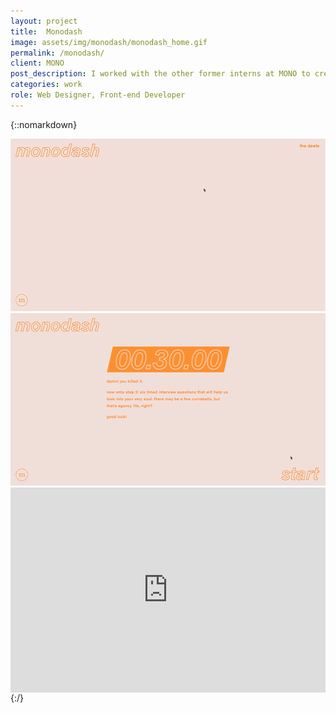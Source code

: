 ```yaml
---
layout: project
title:  Monodash
image: assets/img/monodash/monodash_home.gif
permalink: /monodash/
client: MONO
post_description: I worked with the other former interns at MONO to create the 2018 internship application. We decided that the application process should be about speed. We didn’t want students to sit on their computers for days, chipping away at the same form of questions that every other agency was asking. We didn’t want the “right” answer—we wanted their honest,gut reactions. So, we created a quick program that gave each applicant 30 seconds to answer a non-advertising related question, with 6 questions total. This made it easy for MONO to weed out people trying to give answers that they thought we’d want to hear, and it helped us hire the next crew of summer interns.
categories: work
role: Web Designer, Front-end Developer
---
```

{::nomarkdown}
<div class="project-two-column ">
  <div class="item-image left">
    <img src="/assets/img/monodash_first-animation_doc-no-ui.gif" alt="monodash landing page gif">
  </div>
  <div class="item-image right">
    <img src="/assets/img/monodash/monodash_question_doc-no-ui.gif" alt="monodash questions gif">
  </div>
</div>

<div class="wow fadeIn" style="padding:65% 0 0 0;position:relative;"><iframe src="https://player.vimeo.com/video/299136938?title=0&byline=0&portrait=0" style="position:absolute;top:0;left:0;width:100%;height:100%;" frameborder="0" webkitallowfullscreen mozallowfullscreen allowfullscreen></iframe></div>
<script src="https://player.vimeo.com/api/player.js"></script>
{:/}
